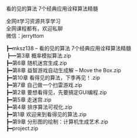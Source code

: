 看的见的算法 7个经典应用诠释算法精髓

全网it学习资源共享学习<br>全网课程都有，欢迎私聊<br>微信：jerryttom<br>

┣━mksz138 – 看的见的算法 7个经典应用诠释算法精髓<br> ┣━第3章 概率模拟算法.zip<br> ┣━第6章 随机迷宫生成.zip<br> ┣━第8章 益智游戏自动生成解 – Move the Box.zip<br> ┣━第10章 看得见的算法，下季再见！.zip<br> ┣━第7章 自己做一个扫雷游戏.zip<br> ┣━第2章 要想看得见，先要搞定GUI编程.zip<br> ┣━第5章 走迷宫.zip<br> ┣━第4章 排序算法可视化.zip<br> ┣━第1章 欢迎来到看得见的算法.zip<br> ┣━第9章 分形图的绘制：计算机生成艺术.zip<br> ┣━project.zip